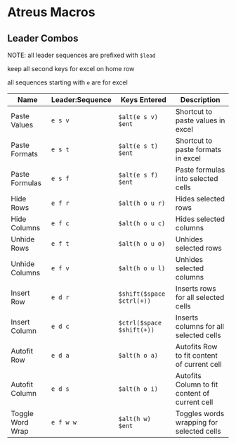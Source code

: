 # Atreus Macros
## Leader Combos

NOTE: all leader sequences are prefixed with `$lead`

keep all second keys for excel on home row

all sequences starting with `e` are for excel

| Name             | Leader:Sequence | Keys Entered              | Description                                    |
|------------------|-----------------|---------------------------|------------------------------------------------|
| Paste Values     | `e s v`         | `$alt(e s v) $ent`        | Shortcut to paste values in excel              |
| Paste Formats    | `e s t`         | `$alt(e s t) $ent`        | Shortcut to paste formats in excel             |
| Paste Formulas   | `e s f`         | `$alt(e s f) $ent`        | Paste formulas into selected cells             |
| Hide Rows        | `e f r`         | `$alt(h o u r)`           | Hides selected rows                            |
| Hide Columns     | `e f c`         | `$alt(h o u c)`           | Hides selected columns                         |
| Unhide Rows      | `e f t`         | `$alt(h o u o)`           | Unhides selected rows                          |
| Unhide Columns   | `e f v`         | `$alt(h o u l)`           | Unhides selected columns                       |
| Insert Row       | `e d r`         | `$shift($space $ctrl(+))` | Inserts rows for all selected cells            |
| Insert Column    | `e d c`         | `$ctrl($space $shift(+))` | Inserts columns for all selected cells         |
| Autofit Row      | `e d a`         | `$alt(h o a)`             | Autofits Row to fit content of current cell    |
| Autofit Column   | `e d s`         | `$alt(h o i)`             | Autofits Column to fit content of current cell |
| Toggle Word Wrap | `e f w w`       | `$alt(h w) $ent`          | Toggles words wrapping for selected cells      |

